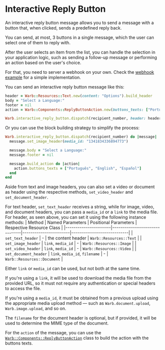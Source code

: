 # Interactive Reply Button

An interactive reply button message allows you to send a message with a button that, when clicked, sends a predefined reply back.

You can send, at most, 3 buttons in a single message, which the user can select one of them to reply with.

After the user selects an item from the list, you can handle the selection in your application logic, such as sending a follow-up message or performing an action based on the user's choice.

For that, you need to server a webhook on your own. Check the [webhook example](../../examples/webhook.rb) for a simple implementation.

You can send an interactive reply button message like this:

```ruby
header = Warb::Resources::Text.new(content: "Options").build_header
body = "Select a Language:"
footer = nil
action = Warb::Components::ReplyButtonAction.new(buttons_texts: ["Português", "English", "Español"])

Warb.interactive_reply_button.dispatch(recipient_number, header: header, body: body, footer: footer, action: action)
```

Or you can use the block building strategy to simplify the process:

```ruby
Warb.interactive_reply_button.dispatch(recipient_number) do |message|
  message.set_image_header(media_id: "1341834336894773")

  message.body = "Select a Language:"
  message.footer = nil

  message.build_action do |action|
    action.buttons_texts = ["Português", "English", "Español"]
  end
end
```

Aside from text and image headers, you can also set a video or document as header using the respective methods, `set_video_header` and `set_document_header`.

For text header, `set_text_header` receives a string, while for image, video, and document headers, you can pass a `media_id` or a `link` to the media file.
For header, as seen above, you can set it using the following instance methods:
| Method                | Named Parameters               | Positional Parameters  | Respective Resource Class   |
|-----------------------|--------------------------------|------------------------|-----------------------------|
| `set_text_header`     | -                              | the content header     | `Warb::Resources::Text`     |
| `set_image_header`    | `link`, `media_id`             | -                      | `Warb::Resources::Image`    |
| `set_video_header`    | `link`, `media_id`             | -                      | `Warb::Resources::Video`    |
| `set_document_header` | `link`, `media_id`, `filename` | -                      | `Warb::Resources::Document` |

Either `link` or `media_id` can be used, but not both at the same time.

If you're using a `link`, it will be used to download the media file from the provided URL, so it must not require any authentication or special headers to access the file.

If you're using a `media_id`, it must be obtained from a previous upload using the appropriate media upload method — such as `Warb.document.upload`, `Warb.image.upload`, and so on.

The `filename` for the document header is optional, but if provided, it will be used to determine the MIME type of the document.

For the `action` of the message, you can use the [`Warb::Components::ReplyButtonAction`](../components/reply_button_action.md) class to build the action with the buttons texts.